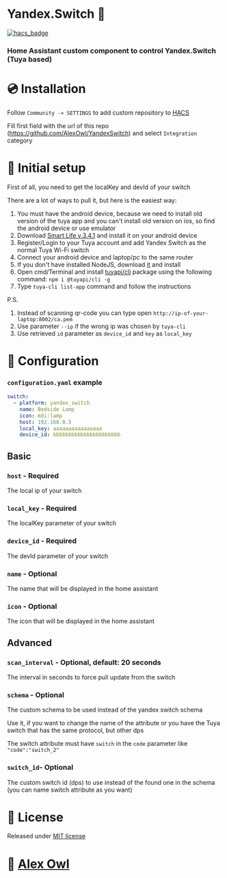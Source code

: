 # Yandex.Switch 🔌

[![hacs_badge](https://img.shields.io/badge/HACS-Custom-orange.svg?style=for-the-badge)](https://github.com/custom-components/hacs)

### Home Assistant custom component to control Yandex.Switch (Tuya based)

# 💿 Installation

Follow `Community -> SETTINGS` to add custom repository to [HACS](https://github.com/custom-components/hacs) 

Fill first field with the url of this repo (https://github.com/AlexOwl/YandexSwitch) and select `Integration` category

# 🔧 Initial setup

First of all, you need to get the localKey and devId of your switch

There are a lot of ways to pull it, but here is the easiest way:

1. You must have the android device, because we need to install old version of the tuya app and you can't install old version on ios, so find the android device or use emulator
2. Download [Smart Life v.3.4.1](https://apkpure.com/smart-life-smart-living/com.tuya.smartlife/versions) and install it on your android device
3. Register/Login to your Tuya account and add Yandex Switch as the normal Tuya Wi-Fi switch
4. Connect your android device and laptop/pc to the same router
5. If you don't have installed NodeJS, download [it](https://nodejs.org/en/download/current/) and install
6. Open cmd/Terminal and install [tuyapi/cli](https://www.npmjs.com/package/@tuyapi/cli) package using the following command: `npm i @tuyapi/cli -g`
7. Type `tuya-cli list-app` command and follow the instructions

P.S.
1. Instead of scanning qr-code you can type open `http://ip-of-your-laptop:8002/ca.pem`
2. Use parameter `--ip` if the wrong ip was chosen by `tuya-cli`
3. Use retrieved `id` parameter as `device_id` and `key` as `local_key`
 
# 📖 Configuration

### `configuration.yaml` example
```yaml
switch:
  - platform: yandex_switch
    name: Bedside Lamp
    icon: mdi:lamp
    host: 192.168.0.5
    local_key: aaaaaaaaaaaaaaaa 
    device_id: bbbbbbbbbbbbbbbbbbbbbb
```

## Basic

### `host` - Required
The local ip of your switch

### `local_key` - Required
The localKey parameter of your switch

### `device_id` - Required
The devId parameter of your switch

### `name` - Optional
The name that will be displayed in the home assistant

### `icon` - Optional
The icon that will be displayed in the home assistant

## Advanced

### `scan_interval` - Optional, default: 20 seconds
The interval in seconds to force pull update from the switch

### `schema` - Optional
The custom schema to be used instead of the yandex switch schema

Use it, if you want to change the name of the attribute or you have the Tuya switch that has the same protocol, but other dps

The switch attribute must have `switch` in the `code` parameter like `"code":"switch_2"`

### `switch_id`- Optional
The custom switch id (dps) to use instead of the found one in the schema (you can name switch attribute as you want)

# 📝 License

Released under [MIT license](https://AlexOwl.mit-license.org/)

# 🦉 [Alex Owl](https://github.com/AlexOwl)